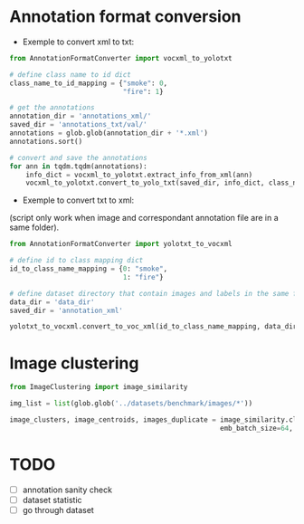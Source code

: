 # Annotation format conversion
- Exemple to convert xml to txt:

```python
from AnnotationFormatConverter import vocxml_to_yolotxt

# define class name to id dict
class_name_to_id_mapping = {"smoke": 0,
                            "fire": 1}

# get the annotations
annotation_dir = 'annotations_xml/'
saved_dir = 'annotations_txt/val/'
annotations = glob.glob(annotation_dir + '*.xml')
annotations.sort()

# convert and save the annotations
for ann in tqdm.tqdm(annotations):
    info_dict = vocxml_to_yolotxt.extract_info_from_xml(ann)
    vocxml_to_yolotxt.convert_to_yolo_txt(saved_dir, info_dict, class_name_to_id_mapping)
```

- Exemple to convert txt to xml:

(script only work when image and correspondant annotation file are in a same folder).

```python
from AnnotationFormatConverter import yolotxt_to_vocxml

# define id to class mapping dict
id_to_class_name_mapping = {0: "smoke",
                            1: "fire"}

# define dataset directory that contain images and labels in the same folder
data_dir = 'data_dir'
saved_dir = 'annotation_xml'

yolotxt_to_vocxml.convert_to_voc_xml(id_to_class_name_mapping, data_dir, 'saved_dir')
```

# Image clustering

```python
from ImageClustering import image_similarity

img_list = list(glob.glob('../datasets/benchmark/images/*'))

image_clusters, image_centroids, images_duplicate = image_similarity.cluster(img_list, sim_threshold=0.93, min_community_size=1, 
                                                    emb_batch_size=64, cluster_batch_size=128, size=320)
```

# TODO
- [ ] annotation sanity check
- [ ] dataset statistic
- [ ] go through dataset